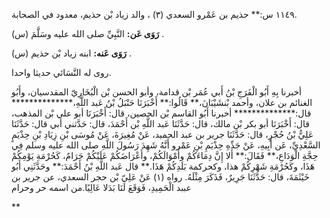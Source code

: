 ١١٤٩ س:** حذيم بن عَمْرو السعدي (٣) ، والد زياد بْن حذيم، معدود في الصحابة.

**رَوَى عَن:** النَّبِيِّ صلى الله عليه وسَلَّمَ (س) .

**رَوَى عَنه:** ابنه زياد بْن حذيم (س) .

روى له النَّسَائي حديثا واحدا.

أخبرنا بِهِ أَبُو الْفَرَجِ بْنُ أَبي عُمَر بْن قدامة، وأبو الحسن بْن الْبُخَارِيّ المقدسيان، وأَبُو الغنائم بن علان، وأحمد بْنشَيْبَانَ،** قَالُوا:** أَخْبَرَنَا حَنْبَلُ بْنُ عَبد اللَّهِ،************** قال:************** أخبرنا أَبُو القاسم بْن الحصين، قال: أَخْبَرَنَا أبو علي بْن المذهب، قال: أَخْبَرَنَا أبو بكر بْن مالك، قال: حَدَّثَنَا عَبد اللَّهِ بْن أَحْمَدَ، قال: حَدَّثني أبي قال: حَدَّثَنَا عَلِيُّ بْنُ حُجْرٍ، قال: حَدَّثَنَا جرير بن عبد الحميد، عَنْ مُغِيرَةَ، عَنْ مُوسَى بْنِ زِيَادِ بْنِ حِذْيَمٍ السَّعْدِيِّ، عَن أَبِيهِ، عَنْ جَدِّهِ حِذْيَمِ بْنِ عَمْرو أَنَّهُ شَهِدَ رَسُولَ اللَّهِ صلى الله عليه وسلم فِي حِجَّةِ الْوَدَاعِ،** فَقَالَ:** أَلا إِنَّ دِمَاءَكُمْ وأَمْوَالَكُمْ، وأَعْرَاضَكُمْ عَلَيْكُمْ حَرَامٌ، كَحُرْمَةِ يَوْمِكُمْ هَذَا، وكَحُرْمَةِ شَهْرِكُمْ هذا، وكحركمة بَلَدِكُمْ هَذَا.** قال عَبد اللَّهِ بْنُ أَحْمَدَ:** وحَدَّثَنِي أَبُو خَيْثَمَةَ، قال: حَدَّثَنَا جَرِيرٌ، فَذَكَرَ مِثْلَهُ. رواه (١) عَنْ عَلِيّ بْن حجر السعدي، عن جرير بن عببد الْحَمِيدِ، فَوَقَعَ لَنَا بَدَلا عَالِيًا.من اسمه حر وحرام

**